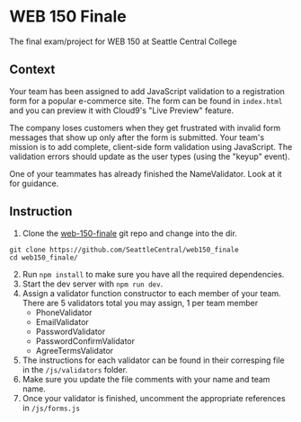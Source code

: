 # WEB 150 Finale
The final exam/project for WEB 150 at Seattle Central College

## Context

Your team has been assigned to add JavaScript validation to a registration form for a popular e-commerce site.
The form can be found in `index.html` and you can preview it with Cloud9's "Live Preview" feature.

The company loses customers when they get frustrated with invalid form messages that show up only after the form is submitted.
Your team's mission is to add complete, client-side form validation using JavaScript. The validation errors should update 
as the user types (using the "keyup" event).

One of your teammates has already finished the NameValidator. Look at it for guidance.

## Instruction

1. Clone the [web-150-finale](https://github.com/SeattleCentral/web150_finale) git repo and change into the dir.

```
git clone https://github.com/SeattleCentral/web150_finale
cd web150_finale/
```
2. Run `npm install` to make sure you have all the required dependencies.
3. Start the dev server with `npm run dev`.
4. Assign a validator function constructor to each member of your team. There are 5 validators total you may assign, 1 per team member
    - PhoneValidator
    - EmailValidator
    - PasswordValidator
    - PasswordConfirmValidator
    - AgreeTermsValidator
5. The instructions for each validator can be found in their corresping file in the `/js/validators` folder.
6. Make sure you update the file comments with your name and team name.
7. Once your validator is finished, uncomment the appropriate references in `/js/forms.js`
